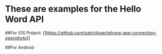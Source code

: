 # These are examples for the Hello Word API

##For iOS
Project: [[https://github.com/patricksan/iphone-app-connection-openphoto]]

##For Android
